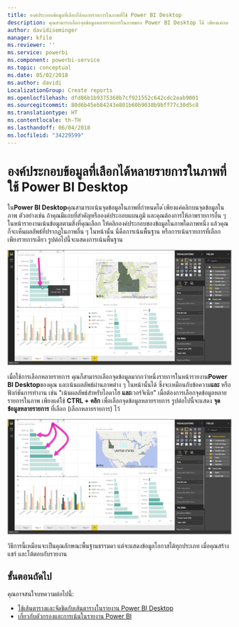 ```yaml
---
title: องค์ประกอบข้อมูลที่เลือกได้หลายรายการในภาพที่ใช้ Power BI Desktop
description: คุณสามารถเลือกจุดข้อมูลหลายรายการในภาพของ Power BI Desktop ได้ เพียงแค่กด CTRL + คลิก
author: davidiseminger
manager: kfile
ms.reviewer: ''
ms.service: powerbi
ms.component: powerbi-service
ms.topic: conceptual
ms.date: 05/02/2018
ms.author: davidi
LocalizationGroup: Create reports
ms.openlocfilehash: dfd86b1b9375368b7cf921552c642cdc2eab9001
ms.sourcegitcommit: 80d6b45eb84243e801b60b9038b9bff77c30d5c8
ms.translationtype: HT
ms.contentlocale: th-TH
ms.lasthandoff: 06/04/2018
ms.locfileid: "34229599"
---
```

# <a name="multi-select-data-elements-in-visuals-using-power-bi-desktop"></a>องค์ประกอบข้อมูลที่เลือกได้หลายรายการในภาพที่ใช้ Power BI Desktop

ใน**Power BI Desktop**คุณสามารถเน้นจุดข้อมูลในภาพที่กำหนดได ้เพียงแค่คลิกบนจุดข้อมูลในภาพ ตัวอย่างเช่น ถ้าคุณมีแถบที่สำคัญหรือองค์ประกอบแผนภูมิ และคุณต้องการให้ภาพรายการอื่น ๆ ในหน้ารายงานเน้นข้อมูลตามสิ่งที่คุณเลือก ให้คลิกองค์ประกอบของข้อมูลในภาพใดภาพหนึ่ง แล้วคุณก็จะเห็นผลลัพธ์ที่ปรากฏในภาพอื่น ๆ ในหน้านั้น นี่คือการเน้นพื้นฐาน หรือการเน้นรายการที่เลือกเพียงรายการเดียว รูปต่อไปนี้จะแสดงการเน้นพื้นฐาน 

![](media/desktop-multi-select/multi-select_01.png)

เมื่อใช้การเลือกหลายรายการ คุณก็สามารถเลือกจุดข้อมูลมากกว่าหนึ่งรายการในหน้ารายงาน**Power BI Desktop**ของคุณ และเน้นผลลัพธ์ผ่านภาพต่าง ๆ ในหน้านั้นได้ ซึ่งจะเหมือนกับข้อความ**และ** หรือฟังก์ชันการทำงาน เช่น "เน้นผลลัพธ์สำหรับไอดาโฮ **และ**เวอร์จิเนีย" เมื่อต้องการเลือกจุดข้อมูลหลายรายการในภาพ เพียงแค่ใช้ **CTRL + คลิก** เพื่อเลือกจุดข้อมูลหลายรายการ รูปต่อไปนี้จะแสดง **จุดข้อมูลหลายรายการ** ที่เลือก (เลือกหลายรายการ) ไว้

![](media/desktop-multi-select/multi-select_02.png)

วิธีการนี้เหมือนจะเป็นคุณลักษณะพื้นฐานธรรมดา แต่จะแสดงข้อมูลโอกาสได้ทุกประเภท เมื่อคุณสร้าง แชร์ และโต้ตอบกับรายงาน 

## <a name="next-steps"></a>ขั้นตอนถัดไป

คุณอาจสนใจบทความต่อไปนี้:

* [ใช้เส้นตารางและจัดชิดกับเส้นตารางในรายงาน Power BI Desktop](desktop-gridlines-snap-to-grid.md)
* [เกี่ยวกับตัวกรองและการเน้นในรายงาน Power BI](power-bi-reports-filters-and-highlighting.md)

